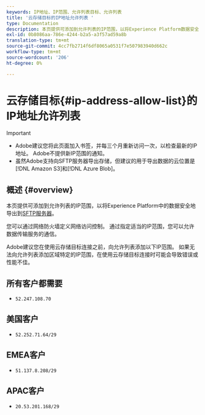 ```yaml
---
keywords: IP地址、IP范围、允许列表目标、允许列表
title: '云存储目标的IP地址允许列表 '
type: Documentation
description: 本页提供可添加到允许列表的IP范围，以将Experience Platform数据安全地从SFTP服务器、Amazon S3或Azure Blob存储导出。
exl-id: 0b8086aa-786e-4244-b2a5-a3f57ad59a8b
translation-type: tm+mt
source-git-commit: 4cc7fb2714f6df8065a0531f7e507983940d662c
workflow-type: tm+mt
source-wordcount: '206'
ht-degree: 0%

---
```


# 云存储目标{#ip-address-allow-list}的IP地址允许列表

>[!IMPORTANT]
>
> * Adobe建议您将此页面加入书签，并每三个月重新访问一次，以检查最新的IP地址。 Adobe不提供新IP范围的通知。
> * 虽然Adobe支持向SFTP服务器导出存储，但建议的用于导出数据的云位置是[!DNL Amazon S3]和[!DNL Azure Blob]。


## 概述 {#overview}

本页提供可添加到允许列表的IP范围，以将Experience Platform中的数据安全地导出到[SFTP服务器](./sftp.md)。

您可以通过网络防火墙定义网络访问控制。 通过指定适当的IP范围，您可以允许数据传输服务的通信。

Adobe建议您在使用云存储目标连接之前，向允许列表添加以下IP范围。 如果无法向允许列表添加区域特定的IP范围，在使用云存储目标连接时可能会导致错误或性能不佳。

## 所有客户都需要

* `52.247.108.70`

## 美国客户

* `52.252.71.64/29`

## EMEA客户

* `51.137.8.208/29`

## APAC客户

* `20.53.201.168/29`
